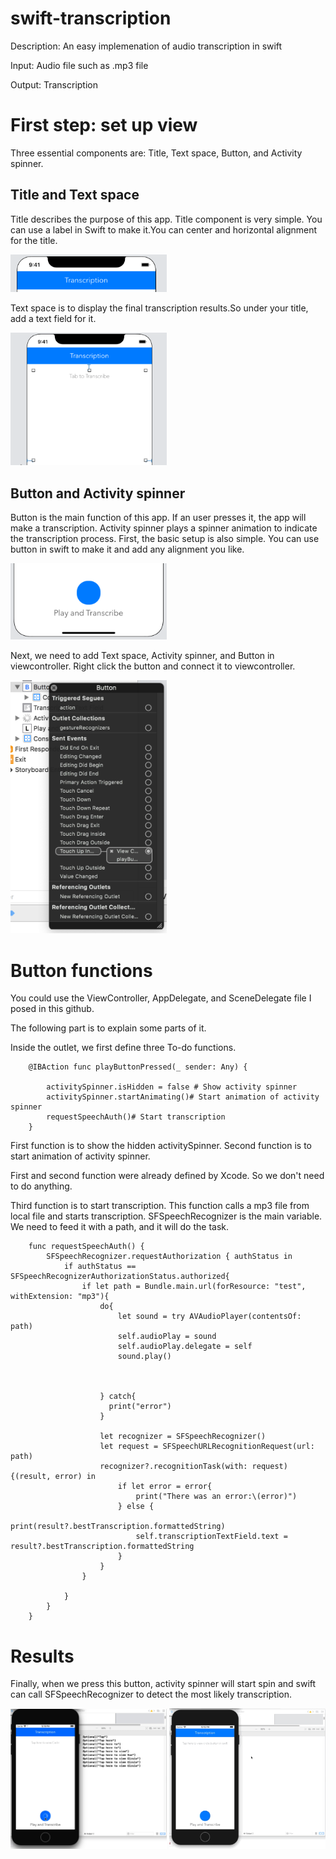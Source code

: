 # swift-transcription
Description: An easy implemenation of audio transcription in swift

Input: Audio file such as .mp3 file

Output: Transcription

# First step: set up view
Three essential components are: Title, Text space, Button, and Activity spinner. 

## Title and Text space
Title describes the purpose of this app. Title component is very simple. You can use a label in Swift to make it.You can center and horizontal alignment for the title.

<img src="https://raw.githubusercontent.com/boyangzhang1993/swift-transcription/master/ScreenShotTitle.png" width="250">

Text space is to display the final transcription results.So under your title, add a text field for it. 

<img src="https://raw.githubusercontent.com/boyangzhang1993/swift-transcription/master/Screen%20Shot%202020-08-02%20at%2012.05.04%20PM.png" width="250">

##

## Button and Activity spinner
Button is the main function of this app. If an user presses it, the app will make a transcription. 
Activity spinner plays a spinner animation to indicate the transcription process. 
First, the basic setup is also simple. You can use button in swift to make it and add any alignment you like.

<img src="https://raw.githubusercontent.com/boyangzhang1993/swift-transcription/master/ScreenShotButton.png" width="250">

Next, we need to add Text space, Activity spinner, and Button in viewcontroller. 
Right click the button and connect it to viewcontroller. 

<img src="https://raw.githubusercontent.com/boyangzhang1993/swift-transcription/master/Screen%20Shot%202020-08-02%20at%2011.57.48%20AM.png" width="250">

# Button functions
You could use the ViewController, AppDelegate, and SceneDelegate file I posed in this github. 

The following part is to explain some parts of it. 

Inside the outlet, we first define three To-do functions. 
```
    @IBAction func playButtonPressed(_ sender: Any) {
        
        activitySpinner.isHidden = false # Show activity spinner
        activitySpinner.startAnimating()# Start animation of activity spinner
        requestSpeechAuth()# Start transcription
    }
```
First function is to show the hidden activitySpinner.
Second function is to start animation of activity spinner.

First and second function were already defined by Xcode. So we don't need to do anything. 

Third function is to start transcription. This function calls a mp3 file from local file and starts transcription. 
SFSpeechRecognizer is the main variable. We need to feed it with a path, and it will do the task. 

```
    func requestSpeechAuth() {
        SFSpeechRecognizer.requestAuthorization { authStatus in
            if authStatus == SFSpeechRecognizerAuthorizationStatus.authorized{
                if let path = Bundle.main.url(forResource: "test", withExtension: "mp3"){
                    do{
                        let sound = try AVAudioPlayer(contentsOf: path)
                        self.audioPlay = sound
                        self.audioPlay.delegate = self
                        sound.play()
                        
                        
                        
                    } catch{
                      print("error")
                    }
                    
                    let recognizer = SFSpeechRecognizer()
                    let request = SFSpeechURLRecognitionRequest(url: path)
                    recognizer?.recognitionTask(with: request){(result, error) in
                        if let error = error{
                            print("There was an error:\(error)")
                        } else {
                            print(result?.bestTranscription.formattedString)
                            self.transcriptionTextField.text = result?.bestTranscription.formattedString
                        }
                    }
                }
                
            }
        }
    }
```

# Results 
Finally, when we press this button, activity spinner will start spin and swift can call SFSpeechRecognizer to detect the most likely transcription.

<img src="https://raw.githubusercontent.com/boyangzhang1993/swift-transcription/master/Screen%20Shot%202020-08-02%20at%2012.38.31%20PM.png" width="250">

<img src="https://raw.githubusercontent.com/boyangzhang1993/swift-transcription/master/Screen%20Recording%202020-08-02%20at%2012.19.02%20PM.gif" width="250">

